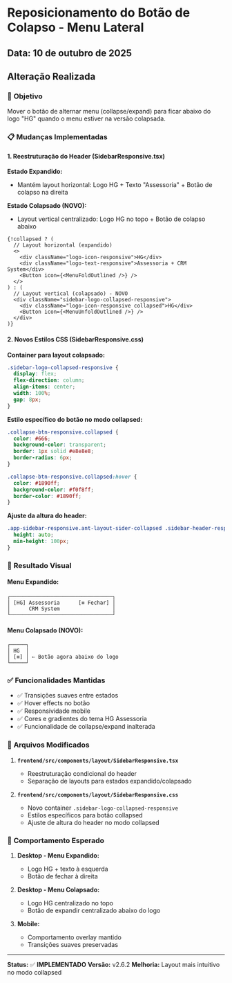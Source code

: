 # Reposicionamento do Botão de Colapso - Menu Lateral

## Data: 10 de outubro de 2025

## Alteração Realizada

### 🎯 **Objetivo**
Mover o botão de alternar menu (collapse/expand) para ficar abaixo do logo "HG" quando o menu estiver na versão colapsada.

### 📋 **Mudanças Implementadas**

#### 1. **Reestruturação do Header (SidebarResponsive.tsx)**

**Estado Expandido:**
- Mantém layout horizontal: Logo HG + Texto "Assessoria" + Botão de colapso na direita

**Estado Colapsado (NOVO):**
- Layout vertical centralizado: Logo HG no topo + Botão de colapso abaixo

```tsx
{!collapsed ? (
  // Layout horizontal (expandido)
  <>
    <div className="logo-icon-responsive">HG</div>
    <div className="logo-text-responsive">Assessoria + CRM System</div>
    <Button icon={<MenuFoldOutlined />} />
  </>
) : (
  // Layout vertical (colapsado) - NOVO
  <div className="sidebar-logo-collapsed-responsive">
    <div className="logo-icon-responsive collapsed">HG</div>
    <Button icon={<MenuUnfoldOutlined />} />
  </div>
)}
```

#### 2. **Novos Estilos CSS (SidebarResponsive.css)**

**Container para layout colapsado:**
```css
.sidebar-logo-collapsed-responsive {
  display: flex;
  flex-direction: column;
  align-items: center;
  width: 100%;
  gap: 8px;
}
```

**Estilo específico do botão no modo collapsed:**
```css
.collapse-btn-responsive.collapsed {
  color: #666;
  background-color: transparent;
  border: 1px solid #e8e8e8;
  border-radius: 6px;
}

.collapse-btn-responsive.collapsed:hover {
  color: #1890ff;
  background-color: #f0f8ff;
  border-color: #1890ff;
}
```

**Ajuste da altura do header:**
```css
.app-sidebar-responsive.ant-layout-sider-collapsed .sidebar-header-responsive {
  height: auto;
  min-height: 100px;
}
```

### 🎨 **Resultado Visual**

#### **Menu Expandido:**
```
┌─────────────────────────────────┐
│ [HG] Assessoria      [≡ Fechar] │
│      CRM System                 │
└─────────────────────────────────┘
```

#### **Menu Colapsado (NOVO):**
```
┌─────┐
│ HG  │
│ [≡] │ ← Botão agora abaixo do logo
└─────┘
```

### ✅ **Funcionalidades Mantidas**

- ✅ Transições suaves entre estados
- ✅ Hover effects no botão
- ✅ Responsividade mobile
- ✅ Cores e gradientes do tema HG Assessoria
- ✅ Funcionalidade de collapse/expand inalterada

### 🔧 **Arquivos Modificados**

1. **`frontend/src/components/layout/SidebarResponsive.tsx`**
   - Reestruturação condicional do header
   - Separação de layouts para estados expandido/colapsado

2. **`frontend/src/components/layout/SidebarResponsive.css`**
   - Novo container `.sidebar-logo-collapsed-responsive`
   - Estilos específicos para botão collapsed
   - Ajuste de altura do header no modo collapsed

### 📱 **Comportamento Esperado**

1. **Desktop - Menu Expandido:**
   - Logo HG + texto à esquerda
   - Botão de fechar à direita

2. **Desktop - Menu Colapsado:**
   - Logo HG centralizado no topo
   - Botão de expandir centralizado abaixo do logo

3. **Mobile:**
   - Comportamento overlay mantido
   - Transições suaves preservadas

---
**Status:** ✅ **IMPLEMENTADO**
**Versão:** v2.6.2
**Melhoria:** Layout mais intuitivo no modo collapsed
